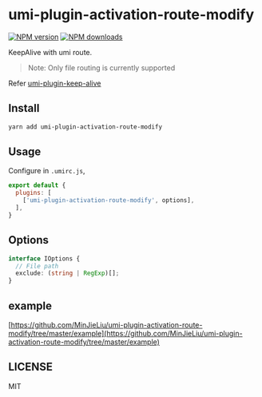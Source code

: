 # umi-plugin-activation-route-modify

[![NPM version](https://img.shields.io/npm/v/umi-plugin-activation-route-modify.svg?style=flat)](https://npmjs.org/package/umi-plugin-activation-route-modify)
[![NPM downloads](http://img.shields.io/npm/dm/umi-plugin-activation-route-modify.svg?style=flat)](https://npmjs.org/package/umi-plugin-activation-route-modify)

KeepAlive with umi route.

> Note: Only file routing is currently supported

Refer [umi-plugin-keep-alive](https://github.com/alitajs/umi-plugin-keep-alive)

## Install

```bash
yarn add umi-plugin-activation-route-modify
```

## Usage

Configure in `.umirc.js`,

```js
export default {
  plugins: [
    ['umi-plugin-activation-route-modify', options],
  ],
}
```

## Options

```ts
interface IOptions {
  // File path
  exclude: (string | RegExp)[];
}
```

## example

[https://github.com/MinJieLiu/umi-plugin-activation-route-modify/tree/master/example](https://github.com/MinJieLiu/umi-plugin-activation-route-modify/tree/master/example)

## LICENSE

MIT
